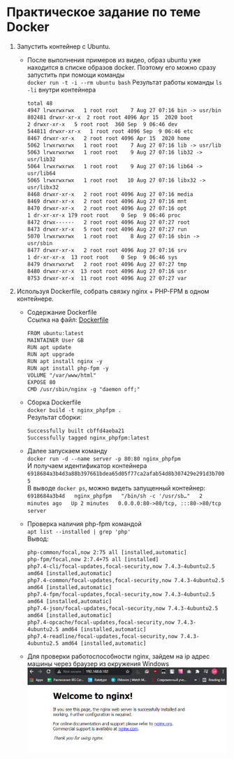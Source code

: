 # Практическое задание по теме Docker

1. Запустить контейнер с Ubuntu.

    * После выполнения примеров из видео, образ ubuntu уже находится в списке образов docker. Поэтому его можно сразу запустить при помощи команды  
    `docker run -t -i --rm ubuntu bash`
    Результат работы команды `ls -li` внутри контейнера
      ```
      total 48
      4947 lrwxrwxrwx   1 root root    7 Aug 27 07:16 bin -> usr/bin
      802481 drwxr-xr-x  2 root root 4096 Apr 15  2020 boot
      2 drwxr-xr-x   5 root root  360 Sep  9 06:46 dev
      544811 drwxr-xr-x   1 root root 4096 Sep  9 06:46 etc
      8467 drwxr-xr-x   2 root root 4096 Apr 15  2020 home
      5062 lrwxrwxrwx   1 root root    7 Aug 27 07:16 lib -> usr/lib
      5063 lrwxrwxrwx   1 root root    9 Aug 27 07:16 lib32 -> usr/lib32
      5064 lrwxrwxrwx   1 root root    9 Aug 27 07:16 lib64 -> usr/lib64
      5065 lrwxrwxrwx   1 root root   10 Aug 27 07:16 libx32 -> usr/libx32
      8468 drwxr-xr-x   2 root root 4096 Aug 27 07:16 media
      8469 drwxr-xr-x   2 root root 4096 Aug 27 07:16 mnt
      8470 drwxr-xr-x   2 root root 4096 Aug 27 07:16 opt
      1 dr-xr-xr-x 179 root root    0 Sep  9 06:46 proc
      8472 drwx------   2 root root 4096 Aug 27 07:27 root
      8473 drwxr-xr-x   5 root root 4096 Aug 27 07:27 run
      5070 lrwxrwxrwx   1 root root    8 Aug 27 07:16 sbin -> usr/sbin
      8477 drwxr-xr-x   2 root root 4096 Aug 27 07:16 srv
      1 dr-xr-xr-x  13 root root    0 Sep  9 06:46 sys
      8479 drwxrwxrwt   2 root root 4096 Aug 27 07:27 tmp
      8480 drwxr-xr-x  13 root root 4096 Aug 27 07:16 usr
      8753 drwxr-xr-x  11 root root 4096 Aug 27 07:27 var
      ```

1. Используя Dockerfile, собрать связку nginx + PHP-FPM в одном контейнере.

    * Содержание Dockerfile  
      Ссылка на файл: [Dockerfile](https://github.com/techhadera/dwh-reboot/blob/master/docker/src/Dockerfile)  
      ```    
      FROM ubuntu:latest
      MAINTAINER User GB
      RUN apt update
      RUN apt upgrade
      RUN apt install nginx -y
      RUN apt install php-fpm -y
      VOLUME "/var/www/html"
      EXPOSE 80
      CMD /usr/sbin/nginx -g "daemon off;"
      ```
    * Сборка Dockerfile  
    `docker build -t nginx_phpfpm .`  
    Результат сборки:
      ```
      Successfully built cbffd4aeba21
      Successfully tagged nginx_phpfpm:latest
      ```
    * Далее запускаем команду  
      `docker run -d --name server -p 80:80 nginx_phpfpm`  
      И получаем идентификатор контейнера  
      `6918684a3b4d3a88b397661bdea65d05f77ca2afab54d8b307429e291d3b7005`  
      В выводе `docker ps`, можно видеть запущенный контейнер:  
      `6918684a3b4d   nginx_phpfpm   "/bin/sh -c '/usr/sb…"   2 minutes ago   Up 2 minutes   0.0.0.0:80->80/tcp, :::80->80/tcp   server`  

    * Проверка наличия php-fpm командой  
     `apt list --installed | grep 'php'`  
      Вывод:
      ```
      php-common/focal,now 2:75 all [installed,automatic]
      php-fpm/focal,now 2:7.4+75 all [installed]
      php7.4-cli/focal-updates,focal-security,now 7.4.3-4ubuntu2.5 amd64 [installed,automatic]
      php7.4-common/focal-updates,focal-security,now 7.4.3-4ubuntu2.5 amd64 [installed,automatic]
      php7.4-fpm/focal-updates,focal-security,now 7.4.3-4ubuntu2.5 amd64 [installed,automatic]
      php7.4-json/focal-updates,focal-security,now 7.4.3-4ubuntu2.5 amd64 [installed,automatic]
      php7.4-opcache/focal-updates,focal-security,now 7.4.3-4ubuntu2.5 amd64 [installed,automatic]
      php7.4-readline/focal-updates,focal-security,now 7.4.3-4ubuntu2.5 amd64 [installed,automatic]
      ```
    * Для проверки работоспособности nginx, зайдем на ip адрес машины через браузер из окружения Windows
    ![Nginx](img/nginx.PNG)